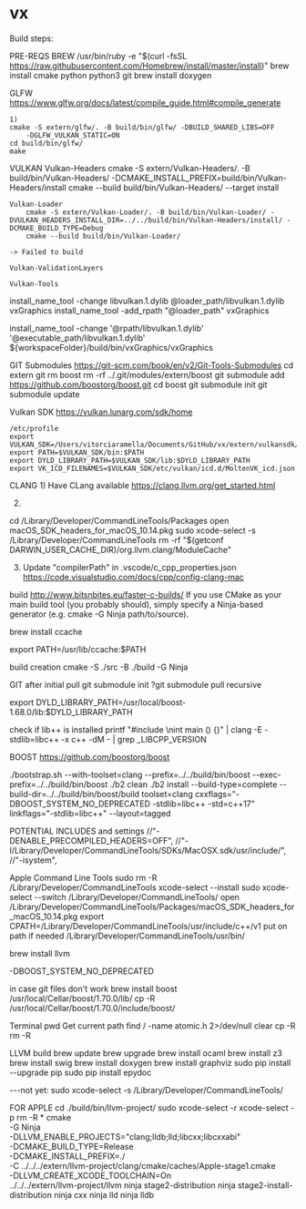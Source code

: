 # vx

Build steps:

PRE-REQS
    BREW
        /usr/bin/ruby -e "$(curl -fsSL https://raw.githubusercontent.com/Homebrew/install/master/install)"
        brew install cmake python python3 git
        brew install doxygen

GLFW
    https://www.glfw.org/docs/latest/compile_guide.html#compile_generate
    
    1) 
    cmake -S extern/glfw/. -B build/bin/glfw/ -DBUILD_SHARED_LIBS=OFF 
        -DGLFW_VULKAN_STATIC=ON
    cd build/bin/glfw/
    make 

VULKAN
    Vulkan-Headers
        cmake -S extern/Vulkan-Headers/. -B build/bin/Vulkan-Headers/ -DCMAKE_INSTALL_PREFIX=build/bin/Vulkan-Headers/install
        cmake --build build/bin/Vulkan-Headers/ --target install

    Vulkan-Loader
        cmake -S extern/Vulkan-Loader/. -B build/bin/Vulkan-Loader/ -DVULKAN_HEADERS_INSTALL_DIR=../../build/bin/Vulkan-Headers/install/ -DCMAKE_BUILD_TYPE=Debug 
        cmake --build build/bin/Vulkan-Loader/ 

    -> Failed to build

    Vulkan-ValidationLayers

    Vulkan-Tools

install_name_tool -change libvulkan.1.dylib @loader_path/libvulkan.1.dylib vxGraphics
install_name_tool -add_rpath "@loader_path" vxGraphics

install_name_tool -change '@rpath/libvulkan.1.dylib' '@executable_path/libvulkan.1.dylib' ${workspaceFolder}/build/bin/vxGraphics/vxGraphics


GIT Submodules
https://git-scm.com/book/en/v2/Git-Tools-Submodules
cd extern
git rm boost
rm -rf ../.git/modules/extern/boost
git submodule add https://github.com/boostorg/boost.git
cd boost
git submodule init
git submodule update

Vulkan SDK
https://vulkan.lunarg.com/sdk/home

    /etc/profile
    export VULKAN_SDK=/Users/vitorciaramella/Documents/GitHub/vx/extern/vulkansdk/macos/macOS
    export PATH=$VULKAN_SDK/bin:$PATH
    export DYLD_LIBRARY_PATH=$VULKAN_SDK/lib:$DYLD_LIBRARY_PATH
    export VK_ICD_FILENAMES=$VULKAN_SDK/etc/vulkan/icd.d/MoltenVK_icd.json


CLANG
    1) Have CLang available
    https://clang.llvm.org/get_started.html

2) 
cd /Library/Developer/CommandLineTools/Packages
open macOS_SDK_headers_for_macOS_10.14.pkg 
sudo xcode-select -s /Library/Developer/CommandLineTools
rm -rf "$(getconf DARWIN_USER_CACHE_DIR)/org.llvm.clang/ModuleCache"

3) Update "compilerPath" in .vscode/c_cpp_properties.json
https://code.visualstudio.com/docs/cpp/config-clang-mac




build
http://www.bitsnbites.eu/faster-c-builds/
If you use CMake as your main build tool (you probably should), simply specify a Ninja-based generator (e.g. cmake -G Ninja path/to/source).

brew install ccache

export PATH=/usr/lib/ccache:$PATH



build creation
cmake -S ./src -B ./build -G Ninja 


GIT after initial pull
git submodule init
?git submodule pull recursive

export DYLD_LIBRARY_PATH=/usr/local/boost-1.68.0/lib:$DYLD_LIBRARY_PATH

check if lib++ is installed
printf "#include <ciso646>\nint main () {}" | clang -E -stdlib=libc++ -x c++ -dM - | grep _LIBCPP_VERSION

BOOST
https://github.com/boostorg/boost

./bootstrap.sh --with-toolset=clang --prefix=../../build/bin/boost --exec-prefix=../../build/bin/boost
./b2 clean
./b2 install --build-type=complete --build-dir=../../build/bin/boost/build toolset=clang cxxflags="-DBOOST_SYSTEM_NO_DEPRECATED -stdlib=libc++ -std=c++17" linkflags="-stdlib=libc++" --layout=tagged 


POTENTIAL INCLUDES and settings
                //"-DENABLE_PRECOMPILED_HEADERS=OFF",
                //"-I/Library/Developer/CommandLineTools/SDKs/MacOSX.sdk/usr/include/",
                //"-isystem",


Apple Command Line Tools
sudo rm -R /Library/Developer/CommandLineTools
xcode-select --install
sudo xcode-select --switch /Library/Developer/CommandLineTools/
open /Library/Developer/CommandLineTools/Packages/macOS_SDK_headers_for_macOS_10.14.pkg
export CPATH=/Library/Developer/CommandLineTools/usr/include/c++/v1
put on path if needed /Library/Developer/CommandLineTools/usr/bin/

brew install llvm


-DBOOST_SYSTEM_NO_DEPRECATED

in case git files don't work
    brew install boost
    /usr/local/Cellar/boost/1.70.0/lib/
    cp -R /usr/local/Cellar/boost/1.70.0/include/boost/ 


Terminal
    pwd    Get current path
    find / -name atomic.h 2>/dev/null
    clear
    cp -R
    rm -R


LLVM build
brew update
brew upgrade
brew install ocaml
brew install z3
brew install swig
brew install doxygen
brew install graphviz
sudo pip install --upgrade pip
sudo pip install epydoc

---not yet: sudo xcode-select -s /Library/Developer/CommandLineTools/

FOR APPLE
cd ./build/bin/llvm-project/
sudo xcode-select -r
xcode-select -p
rm -R *
cmake \
    -G Ninja \
    -DLLVM_ENABLE_PROJECTS="clang;lldb;lld;libcxx;libcxxabi" \
    -DCMAKE_BUILD_TYPE=Release \
    -DCMAKE_INSTALL_PREFIX=./ \
    -C ../../../extern/llvm-project/clang/cmake/caches/Apple-stage1.cmake \
    -DLLVM_CREATE_XCODE_TOOLCHAIN=On \
    ../../../extern/llvm-project/llvm
ninja stage2-distribution
ninja stage2-install-distribution
ninja cxx
ninja lld
ninja lldb

